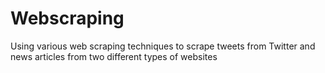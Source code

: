 # Webscraping
Using various web scraping techniques to scrape tweets from Twitter and news articles from two different types of websites
